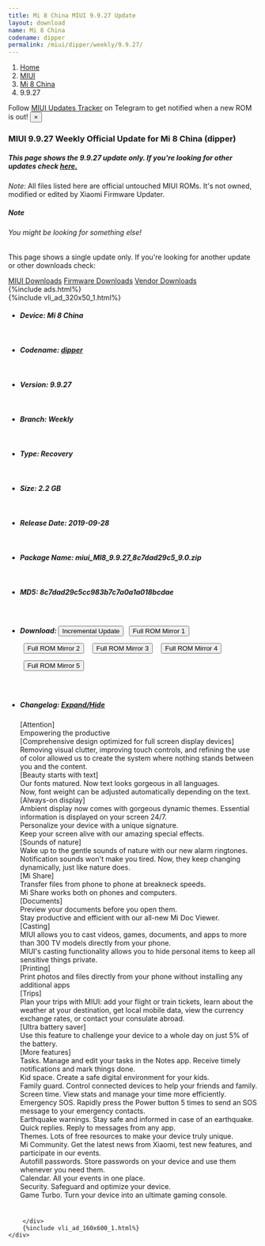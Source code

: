 ```yaml
---
title: Mi 8 China MIUI 9.9.27 Update
layout: download
name: Mi 8 China
codename: dipper
permalink: /miui/dipper/weekly/9.9.27/
---
```

<nav aria-label="breadcrumb">
    <ol class="breadcrumb">
        <li class="breadcrumb-item"><a href="/">Home</a></li>
        <li class="breadcrumb-item"><a href="/miui/">MIUI</a></li>
        <li class="breadcrumb-item"><a href="/miui/dipper/">Mi 8 China</a></li>
        <li class="breadcrumb-item active" aria-current="page">9.9.27</li>
    </ol>
</nav>
<div class="alert alert-primary alert-dismissible fade show" role="alert">
    Follow <a href="https://t.me/MIUIUpdatesTracker" class="alert-link">MIUI Updates Tracker</a> on Telegram to get
    notified when a new ROM is out!
    <button type="button" class="close" data-dismiss="alert" aria-label="Close">
        <span aria-hidden="true">&times;</span>
    </button>
</div>
<div class="col-12 mx-auto">
    <h3 class="title bg-light p-2 rounded">MIUI 9.9.27 Weekly Official Update for Mi 8 China (dipper)</h3>
    <h5>This page shows the 9.9.27 update only. If you're looking for other updates check
        <a href="/miui/dipper/">here.</a></h5>
    <p><i>Note: </i>All files listed here are official untouched MIUI ROMs.
        It's not owned, modified or edited by Xiaomi Firmware Updater.</p>
    <div class="card">
        <div class="card-body">
            <h5 class="card-title">Note</h5>
            <h6 class="card-subtitle mb-2 text-muted">You might be looking for something else!</h6>
            <p class="card-text">This page shows a single update only.
                If you're looking for another update or other downloads check:</p>
            <a href="/miui/" class="card-link">MIUI Downloads</a>
            <a href="/firmware/" class="card-link">Firmware Downloads</a>
            <a href="/vendor/" class="card-link">Vendor Downloads</a>
        </div>
    </div>
    {%include ads.html%}
    <div class="row justify-content-center">
        <div class="col-10" id="downloads">
                    <div class="card card-body">
            {%include vli_ad_320x50_1.html%}
            <ul class="list-unstyled">
                <li style="padding-bottom: 10px;">
                    <h5><b>Device: </b>Mi 8 China</h5>
                </li>
                <li style="padding-bottom: 10px;">
                    <h5><b>Codename: </b> <a href="/miui/dipper/" target="_blank">dipper</a> </h5>
                </li>
                <li style="padding-bottom: 10px;">
                    <h5><b>Version: </b>9.9.27</h5>
                </li>
                <li style="padding-bottom: 10px;">
                    <h5><b>Branch: </b>Weekly</h5>
                </li>
                <li style="padding-bottom: 10px;">
                    <h5><b>Type: </b>Recovery</h5>
                </li>
                <li style="padding-bottom: 10px;">
                    <h5><b>Size: </b>2.2 GB</h5>
                </li>
                <li style="padding-bottom: 10px;">
                    <h5><b>Release Date: </b>2019-09-28</h5>
                </li>
                <li style="padding-bottom: 10px;">
                    <h5><b>Package Name: </b><span id="filename" class="text-dark">miui_MI8_9.9.27_8c7dad29c5_9.0.zip</span></h5>
                </li>
                <li style="padding-bottom: 10px;">
                    <h5><b>MD5: </b><span id="md5" class="text-muted">8c7dad29c5cc983b7c7a0a1a018bcdae</span></h5>
                </li>
                <li style="padding-bottom: 10px;">
                    <h5><b>Download: </b><button type="button" id="incremental_download" class="btn btn-warning" onclick="window.open('https://bigota.d.miui.com/9.9.27/miui-blockota-dipper-9.9.26-9.9.27-b7ee02a703-9.0.zip', '_blank');"><i class="fa fa-download"></i> Incremental Update</button> <button type="button" id="download" class="btn btn-primary" style="margin: 7px;" onclick="window.open('https://cdnorg.d.miui.com/9.9.27/miui_MI8_9.9.27_8c7dad29c5_9.0.zip', '_blank');"><i class="fa fa-download"></i> Full ROM Mirror 1</button> <button type="button" id="download" class="btn btn-primary" style="margin: 7px;" onclick="window.open('https://bkt-sgp-miui-ota-update-alisgp.oss-ap-southeast-1.aliyuncs.com/9.9.27/miui_MI8_9.9.27_8c7dad29c5_9.0.zip', '_blank');"><i class="fa fa-download"></i> Full ROM Mirror 2</button> <button type="button" id="download" class="btn btn-primary" style="margin: 7px;" onclick="window.open('https://bn.d.miui.com/9.9.27/miui_MI8_9.9.27_8c7dad29c5_9.0.zip', '_blank');"><i class="fa fa-download"></i> Full ROM Mirror 3</button> <button type="button" id="download" class="btn btn-primary" style="margin: 7px;" onclick="window.open('https://bigota.d.miui.com/9.9.27/miui_MI8_9.9.27_8c7dad29c5_9.0.zip', '_blank');"><i class="fa fa-download"></i> Full ROM Mirror 4</button> <button type="button" id="download" class="btn btn-primary" style="margin: 7px;" onclick="window.open('https://hugeota.d.miui.com/9.9.27/miui_MI8_9.9.27_8c7dad29c5_9.0.zip', '_blank');"><i class="fa fa-download"></i> Full ROM Mirror 5</button></h5>
                </li>
                <li style="padding-bottom: 10px;">
                    <h5><b>Changelog: </b><a href="#dipper_1_changelog" data-toggle="collapse" role="button"
                            aria-expanded="false" aria-controls="dipper_1_changelog"> <i class="fa fa-arrow-down"
                                aria-hidden="true"></i> Expand/Hide</a></h5>
                    <div class="collapse" id="dipper_1_changelog">
                        <p id="changelog_text">[Attention]<br>Empowering the productive<br>[Comprehensive design optimized for full screen display devices]<br>Removing visual clutter, improving touch controls, and refining the use of color allowed us to create the system where nothing stands between you and the content.<br>[Beauty starts with text]<br>Our fonts matured. Now text looks gorgeous in all languages.<br>Now, font weight can be adjusted automatically depending on the text. <br>[Always-on display]<br>Ambient display now comes with gorgeous dynamic themes. Essential information is displayed on your screen 24/7.<br>Personalize your device with a unique signature.<br>Keep your screen alive with our amazing special effects.<br>[Sounds of nature]<br>Wake up to the gentle sounds of nature with our new alarm ringtones.<br>Notification sounds won't make you tired. Now, they keep changing dynamically, just like nature does.<br>[Mi Share]<br>Transfer files from phone to phone at breakneck speeds.<br>Mi Share works both on phones and computers.<br>[Documents]<br>Preview your documents before you open them.<br>Stay productive and efficient with our all-new Mi Doc Viewer.<br>[Casting]<br>MIUI allows you to cast videos, games, documents, and apps to more than 300 TV models directly from your phone.<br>MIUI's casting functionality allows you to hide personal items to keep all sensitive things private.<br>[Printing]<br>Print photos and files directly from your phone without installing any additional apps<br>[Trips]<br>Plan your trips with MIUI: add your flight or train tickets, learn about the weather at your destination, get local mobile data, view the currency exchange rates, or contact your consulate abroad.<br>[Ultra battery saver]<br>Use this feature to challenge your device to a whole day on just 5% of the battery.<br>[More features]<br>Tasks. Manage and edit your tasks in the Notes app. Receive timely notifications and mark things done.<br>Kid space. Create a safe digital environment for your kids.<br>Family guard. Control connected devices to help your friends and family.<br>Screen time. View stats and manage your time more efficiently.<br>Emergency SOS. Rapidly press the Power button 5 times to send an SOS message to your emergency contacts.<br>Earthquake warnings. Stay safe and informed in case of an earthquake.<br>Quick replies. Reply to messages from any app.<br>Themes. Lots of free resources to make your device truly unique.<br>Mi Community. Get the latest news from Xiaomi, test new features, and participate in our events.<br>Autofill passwords. Store passwords on your device and use them whenever you need them.<br>Calendar. All your events in one place.<br>Security. Safeguard and optimize your device.<br>Game Turbo. Turn your device into an ultimate gaming console.</p>
                    </div>
                </li>
            </ul>
        </div>

        </div>
        {%include vli_ad_160x600_1.html%}
    </div>
</div>
